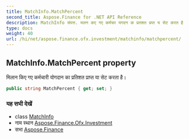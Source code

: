 ```yaml
---
title: MatchInfo.MatchPercent
second_title: Aspose.Finance for .NET API Reference
description: MatchInfo संपत्त. मलन कए गए कर्मचर यगदन क प्रतशत प्रप्त य सेट करत है
type: docs
weight: 40
url: /hi/net/aspose.finance.ofx.investment/matchinfo/matchpercent/
---
```

## MatchInfo.MatchPercent property

मिलान किए गए कर्मचारी योगदान का प्रतिशत प्राप्त या सेट करता है।

```csharp
public string MatchPercent { get; set; }
```

### यह सभी देखें

* class [MatchInfo](../)
* नाम स्थान [Aspose.Finance.Ofx.Investment](../../matchinfo/)
* सभा [Aspose.Finance](../../../)


